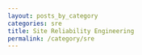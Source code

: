 ```yaml
---
layout: posts_by_category
categories: sre
title: Site Reliability Engineering
permalink: /category/sre
---
```

